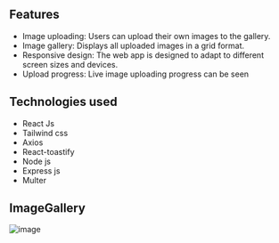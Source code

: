 ## Features

-   Image uploading: Users can upload their own images to the gallery.
-   Image gallery: Displays all uploaded images in a grid format.
-   Responsive design: The web app is designed to adapt to different screen sizes and devices.
-   Upload progress: Live image uploading progress can be seen

## Technologies used

-   React Js
-   Tailwind css
-   Axios
-   React-toastify
-   Node js
-   Express js
-   Multer

## ImageGallery
![image](https://github.com/nafihpp/ImageGallery/assets/49452140/3aad9f2f-b219-49fe-a090-f5ad707c6afb)


